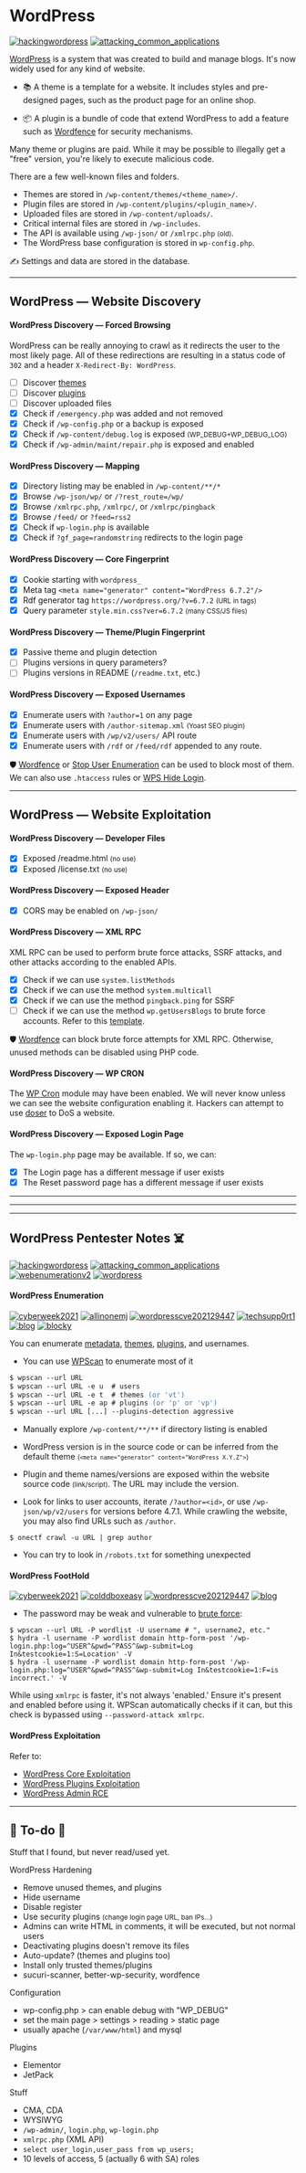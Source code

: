 # WordPress

[![hackingwordpress](../../../../../cybersecurity/_badges/htb/hackingwordpress.svg)](https://academy.hackthebox.com/course/preview/hacking-wordpress)
[![attacking_common_applications](../../../../../cybersecurity/_badges/htb/attacking_common_applications.svg)](https://academy.hackthebox.com/course/preview/attacking-common-applications)

<div class="row row-cols-lg-2"><div>

[WordPress](https://wordpress.com/) is a system that was created to build and manage blogs. It's now widely used for any kind of website.

* 📚 A theme is a template for a website. It includes styles and pre-designed pages, such as the product page for an online shop.

* 📦 A plugin is a bundle of code that extend WordPress to add a feature such as [Wordfence](https://www.wordfence.com/) for security mechanisms.

Many theme or plugins are paid. While it may be possible to illegally get a "free" version, you're likely to execute malicious code.
</div><div>

There are a few well-known files and folders.

* Themes are stored in `/wp-content/themes/<theme_name>/`.
* Plugin files are stored in `/wp-content/plugins/<plugin_name>/`.
* Uploaded files are stored in `/wp-content/uploads/`.
* Critical internal files are stored in `/wp-includes`.
* The API is available using `/wp-json/` or `/xmlrpc.php` <small>(old)</small>.
* The WordPress base configuration is stored in `wp-config.php`.

✍️ Settings and data are stored in the database.
</div></div>

<hr class="sep-both">

## WordPress — Website Discovery

<div class="row row-cols-lg-2"><div>

#### WordPress Discovery — Forced Browsing

WordPress can be really annoying to crawl as it redirects the user to the most likely page. All of these redirections are resulting in a status code of `302` and a header `X-Redirect-By: WordPress`.

* [ ] Discover [themes](https://github.com/projectdiscovery/nuclei-templates/blob/main/http/fuzzing/wordpress-themes-detect.yaml) 
* [ ] Discover [plugins](https://github.com/projectdiscovery/nuclei-templates/blob/main/http/fuzzing/wordpress-plugins-detect.yaml)
* [ ] Discover uploaded files
* [x] Check if `/emergency.php` was added and not removed
* [x] Check if `/wp-config.php` or a backup is exposed
* [x] Check if `/wp-content/debug.log` is exposed <small>(WP_DEBUG+WP_DEBUG_LOG)</small>
* [x] Check if `/wp-admin/maint/repair.php` is exposed and enabled

#### WordPress Discovery — Mapping

* [x] Directory listing may be enabled in `/wp-content/**/*`
* [x] Browse `/wp-json/wp/` or `/?rest_route=/wp/`
* [x] Browse `/xmlrpc.php`, `/xmlrpc/`, or `/xmlrpc/pingback`
* [x] Browse `/feed/` or `?feed=rss2`
* [x] Check if `wp-login.php` is available
* [x] Check if `?gf_page=randomstring` redirects to the login page

#### WordPress Discovery — Core Fingerprint

* [x] Cookie starting with `wordpress_`
* [x] Meta tag `<meta name="generator" content="WordPress 6.7.2"/>`
* [x] Rdf generator tag `https://wordpress.org/?v=6.7.2` <small>(URL in tags)</small>
* [x] Query parameter `style.min.css?ver=6.7.2` <small>(many CSS/JS files)</small>
</div><div>

#### WordPress Discovery — Theme/Plugin Fingerprint

* [x] Passive theme and plugin detection
* [ ] Plugins versions in query parameters?
* [ ] Plugins versions in README (`/readme.txt`, etc.)

#### WordPress Discovery — Exposed Usernames

* [x] Enumerate users with `?author=1` on any page
* [x] Enumerate users with `/author-sitemap.xml` <small>(Yoast SEO plugin)</small>
* [x] Enumerate users with `/wp/v2/users/` API route
* [x] Enumerate users with `/rdf` or `/feed/rdf` appended to any route.

🛡️ [Wordfence](https://wordpress.org/plugins/wordfence/) or [Stop User Enumeration](https://wordpress.org/plugins/stop-user-enumeration/) can be used to block most of them. We can also use `.htaccess` rules or [WPS Hide Login](https://wordpress.org/plugins/wps-hide-login/).
</div></div>

<hr class="sep-both">

## WordPress — Website Exploitation

<div class="row row-cols-lg-2"><div>

#### WordPress Discovery — Developer Files

* [x] Exposed /readme.html <small>(no use)</small>
* [x] Exposed /license.txt <small>(no use)</small>

#### WordPress Discovery — Exposed Header

* [x] CORS may be enabled on `/wp-json/`

#### WordPress Discovery — XML RPC

XML RPC can be used to perform brute force attacks, SSRF attacks, and other attacks according to the enabled APIs.

* [x] Check if we can use `system.listMethods`
* [x] Check if we can use the method `system.multicall`
* [x] Check if we can use the method `pingback.ping` for SSRF
* [ ] Check if we can use the method `wp.getUsersBlogs` to brute force accounts. Refer to this [template](https://github.com/projectdiscovery/nuclei-templates/blob/main/http/vulnerabilities/wordpress/wp-xmlrpc-brute-force.yaml).

🛡️ [Wordfence](https://wordpress.org/plugins/wordfence/) can block brute force attempts for XML RPC. Otherwise, unused methods can be disabled using PHP code.
</div><div>

#### WordPress Discovery — WP CRON

The [WP Cron](http://wp.sec2/wp-cron.php) module may have been enabled. We will never know unless we can see the website configuration enabling it. Hackers can attempt to use [doser](https://github.com/Quitten/doser.go) to DoS a website.

#### WordPress Discovery — Exposed Login Page

The `wp-login.php` page may be available. If so, we can:

* [x] The Login page has a different message if user exists
* [x] The Reset password page has a different message if user exists
</div></div>

<hr class="sep-both">
<hr class="sep-both">

<hr class="sep-both">

## WordPress Pentester Notes ☠️

[![hackingwordpress](../../../../../cybersecurity/_badges/htb/hackingwordpress.svg)](https://academy.hackthebox.com/course/preview/hacking-wordpress)
[![attacking_common_applications](../../../../../cybersecurity/_badges/htb/attacking_common_applications.svg)](https://academy.hackthebox.com/course/preview/attacking-common-applications)
[![webenumerationv2](../../../../../cybersecurity/_badges/thmp/webenumerationv2.svg)](https://tryhackme.com/room/webenumerationv2)
[![wordpress](../../../../../cybersecurity/_badges/hacktricks/wordpress.svg)](https://book.hacktricks.xyz/network-services-pentesting/pentesting-web/wordpress)

<div class="row row-cols-lg-2"><div>

#### WordPress Enumeration

[![cyberweek2021](../../../../../cybersecurity/_badges/thm/cyberweek2021.svg)](https://tryhackme.com/r/room/cyberweek2021)
[![allinonemj](../../../../../cybersecurity/_badges/thm-p/allinonemj.svg)](https://tryhackme.com/room/allinonemj)
[![wordpresscve202129447](../../../../../cybersecurity/_badges/thm-p/wordpresscve202129447.svg)](https://tryhackme.com/r/room/wordpresscve202129447)
[![techsupp0rt1](../../../../../cybersecurity/_badges/thm-p/techsupp0rt1.svg)](https://tryhackme.com/r/room/techsupp0rt1)
[![blog](../../../../../cybersecurity/_badges/thm-p/blog.svg)](https://tryhackme.com/r/room/blog)
[![blocky](../../../../../cybersecurity/_badges/htb-p/blocky.svg)](https://app.hackthebox.com/machines/Blocky)

You can enumerate [metadata](https://wpscan.com/wordpresses), [themes](https://wpscan.com/themes), [plugins](https://wpscan.com/plugins), and usernames.

* You can use [WPScan](_files/wpscan.md) to enumerate most of it

```ps
$ wpscan --url URL
$ wpscan --url URL -e u  # users
$ wpscan --url URL -e t  # themes (or 'vt')
$ wpscan --url URL -e ap # plugins (or 'p' or 'vp')
$ wpscan --url URL [...] --plugins-detection aggressive
```

* Manually explore `/wp-content/**/**` if directory listing is enabled

* WordPress version is in the source code or can be inferred from the default theme <small>(`<meta name="generator" content="WordPress X.Y.Z">`)</small>

* Plugin and theme names/versions are exposed within the website source code <small>(link/script)</small>. The URL may include the version.

* Look for links to user accounts, iterate `/?author=<id>`, or use `/wp-json/wp/v2/users` for versions before 4.7.1. While crawling the website, you may also find URLs such as `/author`.

```shell!
$ onectf crawl -u URL | grep author
```

* You can try to look in `/robots.txt` for something unexpected
</div><div>

#### WordPress FootHold

[![cyberweek2021](../../../../../cybersecurity/_badges/thm/cyberweek2021.svg)](https://tryhackme.com/r/room/cyberweek2021)
[![colddboxeasy](../../../../../cybersecurity/_badges/thm-p/colddboxeasy.svg)](https://tryhackme.com/room/colddboxeasy)
[![wordpresscve202129447](../../../../../cybersecurity/_badges/thm-p/wordpresscve202129447.svg)](https://tryhackme.com/r/room/wordpresscve202129447)
[![blog](../../../../../cybersecurity/_badges/thm-p/blog.svg)](https://tryhackme.com/r/room/blog)

* The password may be weak and vulnerable to [brute force](/cybersecurity/red-team/s2.discovery/techniques/network/auth.md):

```shell!
$ wpscan --url URL -P wordlist -U username # ", username2, etc."
$ hydra -l username -P wordlist domain http-form-post '/wp-login.php:log=^USER^&pwd=^PASS^&wp-submit=Log In&testcookie=1:S=Location' -V
$ hydra -l username -P wordlist domain http-form-post '/wp-login.php:log=^USER^&pwd=^PASS^&wp-submit=Log In&testcookie=1:F=is incorrect.' -V
```

While using `xmlrpc` is faster, it's not always 'enabled.' Ensure it's present and enabled before using it. WPScan automatically checks if it can, but this check is bypassed using `--password-attack xmlrpc`.

#### WordPress Exploitation

Refer to:

* [WordPress Core Exploitation](_files/wp-core.md)
* [WordPress Plugins Exploitation](_files/wp-plugins.md)
* [WordPress Admin RCE](_files/wp-rce.md)
</div></div>

<hr class="sep-both">

## 👻 To-do 👻

Stuff that I found, but never read/used yet.

<div class="row row-cols-lg-2"><div>

WordPress Hardening

* Remove unused themes, and plugins
* Hide username
* Disable register
* Use security plugins <small>(change login page URL, ban IPs...)</small>
* Admins can write HTML in comments, it will be executed, but not normal users
* Deactivating plugins doesn't remove its files
* Auto-update? (themes and plugins too)
* Install only trusted themes/plugins
* sucuri-scanner, better-wp-security, wordfence

Configuration

* wp-config.php > can enable debug with "WP_DEBUG"
* set the main page > settings > reading > static page
* usually apache (`/var/www/html`) and mysql
</div><div>

Plugins

* Elementor
* JetPack

Stuff

* CMA, CDA
* WYSIWYG
* `/wp-admin/`, `login.php`, `wp-login.php`
* `xmlrpc.php` (XML API)
* `select user_login,user_pass from wp_users;`
* 10 levels of access, 5 (actually 6 with SA) roles
</div></div>